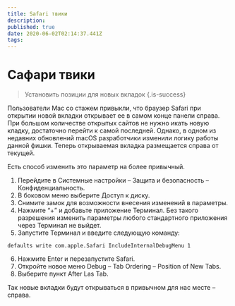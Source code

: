 ```yaml
---
title: Safari твики
description: 
published: true
date: 2020-06-02T02:14:37.441Z
tags: 
---
```


# Сафари твики

> Установить позиции для новых вкладок
{.is-success}


Пользователи Mac со стажем привыкли, что браузер Safari при открытии новой вкладки открывает ее в самом конце панели справа. При большом количестве открытых сайтов не нужно икать новую кладку, достаточно перейти к самой последней.
Однако, в одном из недавних обновлений macOS разработчики изменили логику работы данной фишки. Теперь открываемая вкладка размещается справа от текущей.

Есть способ изменить это параметр на более привычный.

1. Перейдите в Системные настройки – Защита и безопасность – Конфиденциальность.
2. В боковом меню выберите Доступ к диску.
3. Снимите замок для возможности внесения изменений в параметры.
4. Нажмите “+” и добавьте приложение Терминал. Без такого разрешения изменить параметры любого стандартного приложения через Терминал не выйдет.
5. Запустите Терминал и введите следующую команду:
```
defaults write com.apple.Safari IncludeInternalDebugMenu 1
```
6. Нажмите Enter и перезапустите Safari.
7. Откройте новое меню Debug – Tab Ordering – Position of New Tabs.
8. Выберите пункт After Las Tab.

Так новые вкладки будут открываться в привычном для нас месте – справа.